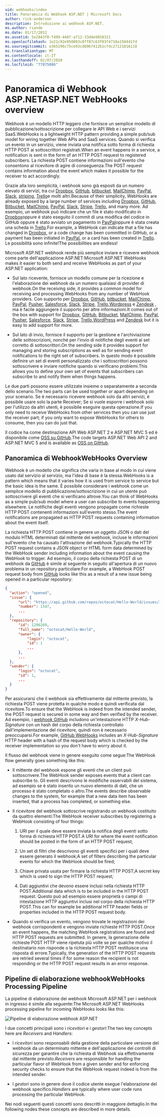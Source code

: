 ```yaml
---
uid: webhooks/index
title: Panoramica di Webhook ASP.NET | Microsoft Docs
author: rick-anderson
description: Introduzione ai webhook ASP.NET.
ms.author: riande
ms.date: 01/17/2012
ms.assetid: 5e2843f0-f499-448f-a712-33d4e9858321
ms.openlocfilehash: 1e21c92e950893c0ff87c63f03f4710a158441fd
ms.sourcegitcommit: e365196c75ce93cd8967412b1cfdc27121816110
ms.translationtype: MT
ms.contentlocale: it-IT
ms.lasthandoff: 02/07/2020
ms.locfileid: "77075086"
---
```

# <a name="aspnet-webhooks-overview"></a><span data-ttu-id="98103-103">Panoramica di Webhook ASP.NET</span><span class="sxs-lookup"><span data-stu-id="98103-103">ASP.NET WebHooks overview</span></span>

<span data-ttu-id="98103-104">Webhook è un modello HTTP leggero che fornisce un semplice modello di pubblicazione/sottoscrizione per collegare le API Web e i servizi SaaS.</span><span class="sxs-lookup"><span data-stu-id="98103-104">WebHooks is a lightweight HTTP pattern providing a simple pub/sub model for wiring together Web APIs and SaaS services.</span></span> <span data-ttu-id="98103-105">Quando si verifica un evento in un servizio, viene inviata una notifica sotto forma di richiesta HTTP POST ai sottoscrittori registrati.</span><span class="sxs-lookup"><span data-stu-id="98103-105">When an event happens in a service, a notification is sent in the form of an HTTP POST request to registered subscribers.</span></span> <span data-ttu-id="98103-106">La richiesta POST contiene informazioni sull'evento che consentono al ricevitore di agire di conseguenza.</span><span class="sxs-lookup"><span data-stu-id="98103-106">The POST request contains information about the event which makes it possible for the receiver to act accordingly.</span></span>

<span data-ttu-id="98103-107">Grazie alla loro semplicità, i webhook sono già esposti da un numero elevato di servizi, tra cui [Dropbox](http://dropbox.com/), [GitHub](https://www.github.com/), [bitbucket](https://bitbucket.org/), [MailChimp](http://www.mailchimp.com/), [PayPal](http://www.paypal.com/), [Slack](http://www.slack.com), [striping](http://www.stripe.com), [Trello](http://www.trello.com/)e molti altri.</span><span class="sxs-lookup"><span data-stu-id="98103-107">Because of their simplicity, WebHooks are already exposed by a large number of services including [Dropbox](http://dropbox.com/), [GitHub](https://www.github.com/), [Bitbucket](https://bitbucket.org/), [MailChimp](http://www.mailchimp.com/), [PayPal](http://www.paypal.com/), [Slack](http://www.slack.com), [Stripe](http://www.stripe.com), [Trello](http://www.trello.com/), and many more.</span></span> <span data-ttu-id="98103-108">Ad esempio, un webhook può indicare che un file è stato modificato in [Dropbox](http://dropbox.com/)oppure è stato eseguito il commit di una modifica del codice in GitHub oppure è stato avviato un pagamento in [PayPal](http://www.paypal.com/)oppure è stata creata una scheda in [Trello](http://www.trello.com/).</span><span class="sxs-lookup"><span data-stu-id="98103-108">For example, a WebHook can indicate that a file has changed in [Dropbox](http://dropbox.com/), or a code change has been committed in GitHub, or a payment has been initiated in [PayPal](http://www.paypal.com/), or a card has been created in [Trello](http://www.trello.com/).</span></span> <span data-ttu-id="98103-109">Le possibilità sono infinite!</span><span class="sxs-lookup"><span data-stu-id="98103-109">The possibilities are endless!</span></span>

<span data-ttu-id="98103-110">Microsoft ASP.NET webhook rende più semplice inviare e ricevere webhook come parte dell'applicazione ASP.NET:</span><span class="sxs-lookup"><span data-stu-id="98103-110">Microsoft ASP.NET WebHooks makes it easier to both send and receive WebHooks as part of your ASP.NET application:</span></span>

* <span data-ttu-id="98103-111">Sul lato ricevente, fornisce un modello comune per la ricezione e l'elaborazione dei webhook da un numero qualsiasi di provider di webhook.</span><span class="sxs-lookup"><span data-stu-id="98103-111">On the receiving side, it provides a common model for receiving and processing WebHooks from any number of WebHook providers.</span></span> <span data-ttu-id="98103-112">Con supporto per [Dropbox](http://dropbox.com/), [GitHub](https://www.github.com/), [bitbucket](https://bitbucket.org/), [MailChimp](http://www.mailchimp.com/), [PayPal](http://www.paypal.com/), [Pusher](http://www.pusher.com), [Salesforce](http://www.salesforce.com), [Slack](http://www.slack.com), [Stripe](http://www.stripe.com), [Trello](http://www.trello.com/),[Wordpress](http://www.wordpress.com) e [Zendesk](https://www.zendesk.com/) , ma è facile aggiungere il supporto per altre informazioni.</span><span class="sxs-lookup"><span data-stu-id="98103-112">It comes out of the box with support for [Dropbox](http://dropbox.com/), [GitHub](https://www.github.com/), [Bitbucket](https://bitbucket.org/), [MailChimp](http://www.mailchimp.com/), [PayPal](http://www.paypal.com/), [Pusher](http://www.pusher.com), [Salesforce](http://www.salesforce.com), [Slack](http://www.slack.com), [Stripe](http://www.stripe.com), [Trello](http://www.trello.com/),[WordPress](http://www.wordpress.com) and [Zendesk](https://www.zendesk.com/) but it is easy to add support for more.</span></span>

* <span data-ttu-id="98103-113">Sul lato di invio, fornisce il supporto per la gestione e l'archiviazione delle sottoscrizioni, nonché per l'invio di notifiche degli eventi al set corretto di sottoscrittori.</span><span class="sxs-lookup"><span data-stu-id="98103-113">On the sending side it provides support for managing and storing subscriptions as well as for sending event notifications to the right set of subscribers.</span></span> <span data-ttu-id="98103-114">In questo modo è possibile definire un set di eventi personalizzato che i sottoscrittori possono sottoscrivere e inviare notifiche quando si verificano problemi.</span><span class="sxs-lookup"><span data-stu-id="98103-114">This allows you to define your own set of events that subscribers can subscribe to and notify them when things happens.</span></span>

<span data-ttu-id="98103-115">Le due parti possono essere utilizzate insieme o separatamente a seconda dello scenario.</span><span class="sxs-lookup"><span data-stu-id="98103-115">The two parts can be used together or apart depending on your scenario.</span></span> <span data-ttu-id="98103-116">Se è necessario ricevere webhook solo da altri servizi, è possibile usare solo la parte Receiver; Se si vuole esporre i webhook solo per l'utilizzo da altri utenti, è possibile eseguire questa operazione.</span><span class="sxs-lookup"><span data-stu-id="98103-116">If you only need to receive WebHooks from other services then you can use just the receiver part; if you only want to expose WebHooks for others to consume, then you can do just that.</span></span>

<span data-ttu-id="98103-117">Il codice ha come destinazione API Web ASP.NET 2 e ASP.NET MVC 5 ed è disponibile come [OSS su GitHub](https://github.com/aspnet/WebHooks).</span><span class="sxs-lookup"><span data-stu-id="98103-117">The code targets ASP.NET Web API 2 and ASP.NET MVC 5 and is available as [OSS on GitHub](https://github.com/aspnet/WebHooks).</span></span>

## <a name="webhooks-overview"></a><span data-ttu-id="98103-118">Panoramica di Webhook</span><span class="sxs-lookup"><span data-stu-id="98103-118">WebHooks Overview</span></span>

<span data-ttu-id="98103-119">Webhook è un modello che significa che varia in base al modo in cui viene usato dal servizio al servizio, ma l'idea di base è la stessa.</span><span class="sxs-lookup"><span data-stu-id="98103-119">WebHooks is a pattern which means that it varies how it is used from service to service but the basic idea is the same.</span></span> <span data-ttu-id="98103-120">È possibile considerare i webhook come un semplice modello di pubblicazione/sottoscrizione in cui un utente può sottoscrivere gli eventi che si verificano altrove.</span><span class="sxs-lookup"><span data-stu-id="98103-120">You can think of WebHooks as a simple pub/sub model where a user can subscribe to events happening elsewhere.</span></span> <span data-ttu-id="98103-121">Le notifiche degli eventi vengono propagate come richieste HTTP POST contenenti informazioni sull'evento stesso.</span><span class="sxs-lookup"><span data-stu-id="98103-121">The event notifications are propagated as HTTP POST requests containing information about the event itself.</span></span>

<span data-ttu-id="98103-122">La richiesta HTTP POST contiene in genere un oggetto JSON o dati del modulo HTML determinati dal mittente del webhook, incluse le informazioni sull'evento che ha causato l'attivazione del webhook.</span><span class="sxs-lookup"><span data-stu-id="98103-122">Typically the HTTP POST request contains a JSON object or HTML form data determined by the WebHook sender including information about the event causing the WebHook to trigger.</span></span> <span data-ttu-id="98103-123">Ad esempio, il corpo della richiesta POST di un webhook da [GitHub](https://www.github.com/) è simile al seguente in seguito all'apertura di un nuovo problema in un repository particolare:</span><span class="sxs-lookup"><span data-stu-id="98103-123">For example, a WebHook POST request body from [GitHub](https://www.github.com/) looks like this as a result of a new issue being opened in a particular repository:</span></span>

```json
{
  "action": "opened",
  "issue": {
      "url": "https://api.github.com/repos/octocat/Hello-World/issues/1347",
      "number": 1347,
      ...
  },
  "repository": {
      "id": 1296269,
      "full_name": "octocat/Hello-World",
      "owner": {
          "login": "octocat",
          "id": 1
          ...
      },
      ...
  },
  "sender": {
      "login": "octocat",
      "id": 1,
      ...
  }
}
```

<span data-ttu-id="98103-124">Per assicurarsi che il webhook sia effettivamente dal mittente previsto, la richiesta POST viene protetta in qualche modo e quindi verificata dal ricevitore.</span><span class="sxs-lookup"><span data-stu-id="98103-124">To ensure that the WebHook is indeed from the intended sender, the POST request is secured in some way and then verified by the receiver.</span></span> <span data-ttu-id="98103-125">Ad esempio, i [webhook GitHub](https://developer.github.com/webhooks/) includono un'intestazione HTTP *X-Hub-Signature* con un hash del corpo della richiesta controllato dall'implementazione del ricevitore, quindi non è necessario preoccuparsi.</span><span class="sxs-lookup"><span data-stu-id="98103-125">For example, [GitHub WebHooks](https://developer.github.com/webhooks/) includes an *X-Hub-Signature* HTTP header with a hash of the request body which is checked by the receiver implementation so you don't have to worry about it.</span></span>

<span data-ttu-id="98103-126">Il flusso del webhook viene in genere eseguito come segue:</span><span class="sxs-lookup"><span data-stu-id="98103-126">The WebHook flow generally goes something like this:</span></span>

* <span data-ttu-id="98103-127">Il mittente del webhook espone gli eventi che un client può sottoscrivere.</span><span class="sxs-lookup"><span data-stu-id="98103-127">The WebHook sender exposes events that a client can subscribe to.</span></span> <span data-ttu-id="98103-128">Gli eventi descrivono le modifiche osservabili del sistema, ad esempio se è stato inserito un nuovo elemento di dati, che un processo è stato completato o altro.</span><span class="sxs-lookup"><span data-stu-id="98103-128">The events describe observable changes to the system, for example that a new data item has been inserted, that a process has completed, or something else.</span></span>

* <span data-ttu-id="98103-129">Il ricevitore del webhook sottoscrive registrando un webhook costituito da quattro elementi:</span><span class="sxs-lookup"><span data-stu-id="98103-129">The WebHook receiver subscribes by registering a WebHook consisting of four things:</span></span>

     1. <span data-ttu-id="98103-130">URI per il quale deve essere inviata la notifica degli eventi sotto forma di richiesta HTTP POST.</span><span class="sxs-lookup"><span data-stu-id="98103-130">A URI for where the event notification should be posted in the form of an HTTP POST request;</span></span>

     2. <span data-ttu-id="98103-131">Un set di filtri che descrivono gli eventi specifici per i quali deve essere generato il webhook;</span><span class="sxs-lookup"><span data-stu-id="98103-131">A set of filters describing the particular events for which the WebHook should be fired;</span></span>

     3. <span data-ttu-id="98103-132">Chiave privata usata per firmare la richiesta HTTP POST;</span><span class="sxs-lookup"><span data-stu-id="98103-132">A secret key which is used to sign the HTTP POST request;</span></span>

     4. <span data-ttu-id="98103-133">Dati aggiuntivi che devono essere inclusi nella richiesta HTTP POST.</span><span class="sxs-lookup"><span data-stu-id="98103-133">Additional data which is to be included in the HTTP POST request.</span></span> <span data-ttu-id="98103-134">Questo può ad esempio essere proprietà o campi di intestazione HTTP aggiuntivi inclusi nel corpo della richiesta HTTP POST.</span><span class="sxs-lookup"><span data-stu-id="98103-134">This can for example be additional HTTP header fields or properties included in the HTTP POST request body.</span></span>

* <span data-ttu-id="98103-135">Quando si verifica un evento, vengono trovate le registrazioni dei webhook corrispondenti e vengono inviate richieste HTTP POST.</span><span class="sxs-lookup"><span data-stu-id="98103-135">Once an event happens, the matching WebHook registrations are found and HTTP POST requests are submitted.</span></span> <span data-ttu-id="98103-136">In genere, la generazione delle richieste POST HTTP viene ripetuta più volte se per qualche motivo il destinatario non risponde o la richiesta HTTP POST restituisce una risposta di errore.</span><span class="sxs-lookup"><span data-stu-id="98103-136">Typically, the generation of the HTTP POST requests are retried several times if for some reason the recipient is not responding or the HTTP POST request results in an error response.</span></span>

## <a name="webhooks-processing-pipeline"></a><span data-ttu-id="98103-137">Pipeline di elaborazione webhook</span><span class="sxs-lookup"><span data-stu-id="98103-137">WebHooks Processing Pipeline</span></span>

<span data-ttu-id="98103-138">La pipeline di elaborazione dei webhook Microsoft ASP.NET per i webhook in ingresso è simile alla seguente:</span><span class="sxs-lookup"><span data-stu-id="98103-138">The Microsoft ASP.NET WebHooks processing pipeline for incoming WebHooks looks like this:</span></span>

![Pipeline di elaborazione webhook ASP.NET](_static/WebHookReceivers.png)

<span data-ttu-id="98103-140">I due concetti principali sono i *ricevitori* e i *gestori*:</span><span class="sxs-lookup"><span data-stu-id="98103-140">The two key concepts here are *Receivers* and *Handlers*:</span></span>

* <span data-ttu-id="98103-141">I *ricevitori* sono responsabili della gestione della particolare versione del webhook da un determinato mittente e dell'applicazione dei controlli di sicurezza per garantire che la richiesta di Webhook sia effettivamente dal mittente previsto.</span><span class="sxs-lookup"><span data-stu-id="98103-141">*Receivers* are responsible for handling the particular flavor of WebHook from a given sender and for enforcing security checks to ensure that the WebHook request indeed is from the intended sender.</span></span>

* <span data-ttu-id="98103-142">I *gestori* sono in genere dove il codice utente esegue l'elaborazione del webhook specifico.</span><span class="sxs-lookup"><span data-stu-id="98103-142">*Handlers* are typically where user code runs processing the particular WebHook.</span></span>

<span data-ttu-id="98103-143">Nei nodi seguenti questi concetti sono descritti in maggiore dettaglio.</span><span class="sxs-lookup"><span data-stu-id="98103-143">In the following nodes these concepts are described in more details.</span></span>
